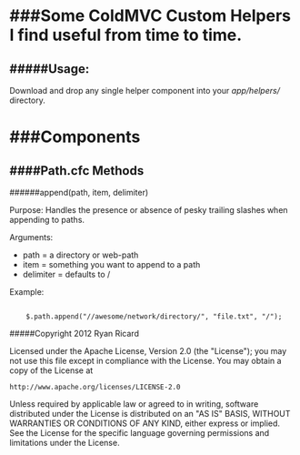 ###Some ColdMVC Custom Helpers I find useful from time to time.
==================================================================================

#####Usage:
----------------------------------------------------------------------------------

Download and drop any single helper component into your _app/helpers/_ directory.

###Components
==================================================================================

####Path.cfc Methods
----------------------------------------------------------------------------------

######append(path, item, delimiter)

Purpose: Handles the presence or absence of pesky trailing slashes when appending to paths.

Arguments:

* path = a directory or web-path
* item = something you want to append to a path
* delimiter = defaults to /

Example:

<code>
	$.path.append("//awesome/network/directory/", "file.txt", "/");
</code>

#####Copyright 2012 Ryan Ricard

Licensed under the Apache License, Version 2.0 (the "License");
you may not use this file except in compliance with the License.
You may obtain a copy of the License at

    http://www.apache.org/licenses/LICENSE-2.0

Unless required by applicable law or agreed to in writing, software
distributed under the License is distributed on an "AS IS" BASIS,
WITHOUT WARRANTIES OR CONDITIONS OF ANY KIND, either express or implied.
See the License for the specific language governing permissions and
limitations under the License.